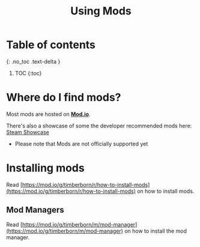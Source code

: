 ﻿---
title: Using Mods
permalink: /using_mods/
nav_order: -90
layout: page
has_toc: false
has_children: true
---

# Table of contents
{: .no_toc .text-delta }

1. TOC
{:toc}

# Where do I find mods?
Most mods are hosted on **[Mod.io](https://mod.io/g/timberborn)**.

There's also a showcase of some the developer recommended mods here:  
[Steam Showcase](https://store.steampowered.com/news/app/1062090/view/3137323790645839943)
* Please note that Mods are not officially supported yet

# Installing mods

Read [https://mod.io/g/timberborn/r/how-to-install-mods](https://mod.io/g/timberborn/r/how-to-install-mods) on how to install mods.
## Mod Managers

Read [https://mod.io/g/timberborn/m/mod-manager](https://mod.io/g/timberborn/m/mod-manager) on how to install the mod manager.